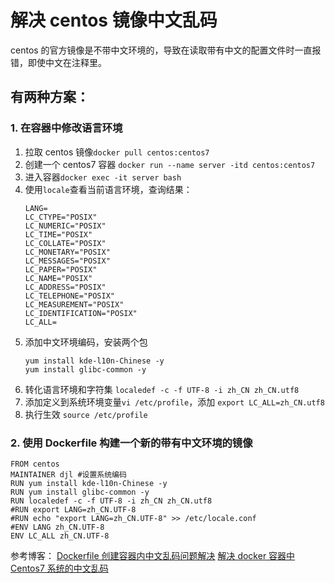 # 解决 centos 镜像中文乱码

centos 的官方镜像是不带中文环境的，导致在读取带有中文的配置文件时一直报错，即使中文在注释里。

## 有两种方案：

### 1. 在容器中修改语言环境

1. 拉取 centos 镜像`docker pull centos:centos7`
2. 创建一个 centos7 容器 `docker run --name server -itd centos:centos7`
3. 进入容器`docker exec -it server bash`
4. 使用`locale`查看当前语言环境，查询结果：
   ```
   LANG=
   LC_CTYPE="POSIX"
   LC_NUMERIC="POSIX"
   LC_TIME="POSIX"
   LC_COLLATE="POSIX"
   LC_MONETARY="POSIX"
   LC_MESSAGES="POSIX"
   LC_PAPER="POSIX"
   LC_NAME="POSIX"
   LC_ADDRESS="POSIX"
   LC_TELEPHONE="POSIX"
   LC_MEASUREMENT="POSIX"
   LC_IDENTIFICATION="POSIX"
   LC_ALL=
   ```
5. 添加中文环境编码，安装两个包
   ```
   yum install kde-l10n-Chinese -y
   yum install glibc-common -y
   ```
6. 转化语言环境和字符集
   `localedef -c -f UTF-8 -i zh_CN zh_CN.utf8`
7. 添加定义到系统环境变量`vi /etc/profile`，添加
   `export LC_ALL=zh_CN.utf8`
8. 执行生效
   `source /etc/profile`

### 2. 使用 Dockerfile 构建一个新的带有中文环境的镜像

```
FROM centos
MAINTAINER djl #设置系统编码
RUN yum install kde-l10n-Chinese -y
RUN yum install glibc-common -y
RUN localedef -c -f UTF-8 -i zh_CN zh_CN.utf8
#RUN export LANG=zh_CN.UTF-8
#RUN echo "export LANG=zh_CN.UTF-8" >> /etc/locale.conf
#ENV LANG zh_CN.UTF-8
ENV LC_ALL zh_CN.UTF-8
```

参考博客：
[Dockerfile 创建容器内中文乱码问题解决](https://blog.csdn.net/weixin_39153210/article/details/83617792)
[解决 docker 容器中 Centos7 系统的中文乱码](https://blog.csdn.net/xw_2_xh/article/details/86497636)

